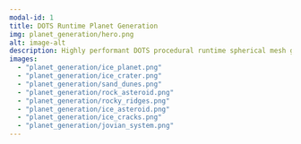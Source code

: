 ```yaml
---
modal-id: 1
title: DOTS Runtime Planet Generation
img: planet_generation/hero.png
alt: image-alt
description: Highly performant DOTS procedural runtime spherical mesh generation for planet and asteroid shapes. LOD system using Unity Entities Graphics's RenderMeshArray to handle multiple LOD meshes for generated meshes. Triplanar mapping shader for terrain textures blending three textures for flat, steep and high terrain elevation, with a random UV-offset rotation based method to reduce visible texture tiling.
images:
  - "planet_generation/ice_planet.png"
  - "planet_generation/ice_crater.png"
  - "planet_generation/sand_dunes.png"
  - "planet_generation/rock_asteroid.png"
  - "planet_generation/rocky_ridges.png"
  - "planet_generation/ice_asteroid.png"
  - "planet_generation/ice_cracks.png"
  - "planet_generation/jovian_system.png"
---
```

